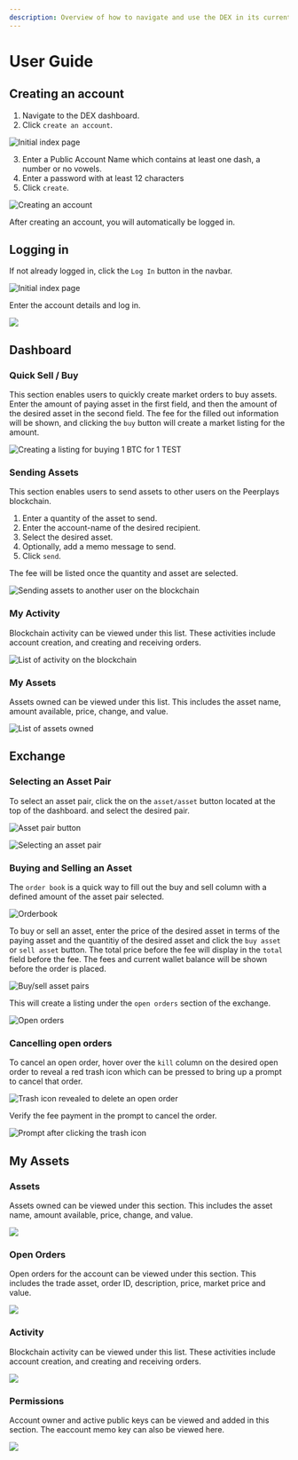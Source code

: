 ```yaml
---
description: Overview of how to navigate and use the DEX in its current state.
---
```


# User Guide

## Creating an account

1. Navigate to the DEX dashboard.
2. Click  `create an account`.

![Initial index page](../../.gitbook/assets/image%20%2843%29.png)

3. Enter a Public Account Name which contains at least one dash, a number or no vowels.  
4. Enter a password with at least 12 characters  
5. Click `create`.

![Creating an account](../../.gitbook/assets/image%20%2845%29.png)

After creating an account, you will automatically be logged in.

## Logging in

If not already logged in, click the `Log In` button in the navbar. 

![Initial index page](../../.gitbook/assets/image%20%2838%29.png)

Enter the account details and log in.

![](../../.gitbook/assets/image%20%2837%29.png)



## Dashboard

### Quick Sell / Buy

This section enables users to quickly create market orders to buy assets. Enter the amount of paying asset in the first field, and then the amount of the desired asset in the second field. The fee for the filled out information will be shown, and clicking the `buy` button will create a market listing for the amount. 

![Creating a listing for buying 1 BTC for 1 TEST](../../.gitbook/assets/image%20%2844%29.png)

### Sending Assets

This section enables users to send assets to other users on the Peerplays blockchain. 

1. Enter a quantity of the asset to send.
2. Enter the account-name of the desired recipient.
3. Select the desired asset.
4. Optionally, add a memo message to send.
5. Click `send`.

The fee will be listed once the quantity and asset are selected. 

![Sending assets to another user on the blockchain](../../.gitbook/assets/image%20%2842%29.png)

### My Activity

Blockchain activity can be viewed under this list. These activities include account creation, and creating and receiving orders.

![List of activity on the blockchain](../../.gitbook/assets/image%20%2840%29.png)

### My Assets

Assets owned can be viewed under this list. This includes the asset name, amount available, price, change, and value.

![List of assets owned](../../.gitbook/assets/image%20%2834%29.png)

## Exchange

### Selecting an Asset Pair

To select an asset pair, click the on the `asset/asset` button located at the top of the dashboard. and select the desired pair.

![Asset pair button](../../.gitbook/assets/image%20%2832%29.png)

![Selecting an asset pair](../../.gitbook/assets/image%20%2848%29.png)

### Buying and Selling an Asset

The `order book` is a quick way to fill out the buy and sell column with a defined amount of the asset pair selected. 

![Orderbook](../../.gitbook/assets/image%20%2847%29.png)

To buy or sell an asset, enter the price of the desired asset in terms of the paying asset and the quantitiy of the desired asset and click the `buy asset` or `sell asset` button. The total price before the fee will display in the `total` field before the fee. The fees and current wallet balance will be shown before the order is placed. 

![Buy/sell asset pairs](../../.gitbook/assets/image%20%2851%29.png)

This will create a listing under the `open orders` section of the exchange. 

![Open orders](../../.gitbook/assets/image%20%2831%29.png)

### Cancelling open orders

To cancel an open order, hover over the `kill` column on the desired open order to reveal a red trash icon which can be pressed to bring up a prompt to cancel that order.

![Trash icon revealed to delete an open order](../../.gitbook/assets/image%20%2830%29.png)

Verify the fee payment in the prompt to cancel the order.

![Prompt after clicking the trash icon](../../.gitbook/assets/image%20%2833%29.png)

## My Assets

### Assets

Assets owned can be viewed under this section. This includes the asset name, amount available, price, change, and value.

![](../../.gitbook/assets/image%20%2841%29.png)

### Open Orders

Open orders for the account can be viewed under this section. This includes the trade asset, order ID, description, price, market price and value.

![](../../.gitbook/assets/image%20%2829%29.png)

### Activity

Blockchain activity can be viewed under this list. These activities include account creation, and creating and receiving orders.

![](../../.gitbook/assets/image%20%2849%29.png)

### Permissions

Account owner and active public keys can be viewed and added in this section. The eaccount memo key can also be viewed here. 

![](../../.gitbook/assets/image%20%2853%29.png)



